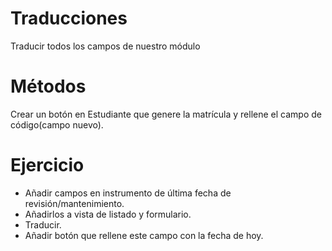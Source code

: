 # Traducciones

Traducir todos los campos de nuestro módulo

# Métodos

Crear un botón en Estudiante que genere la matrícula y rellene el campo de código(campo nuevo).

# Ejercicio

* Añadir campos en instrumento de última fecha de revisión/mantenimiento.
* Añadirlos a vista de listado y formulario.
* Traducir.
* Añadir botón que rellene este campo con la fecha de hoy.

